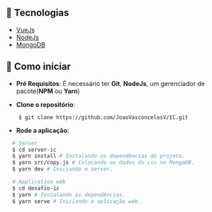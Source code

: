 ## :wrench: Tecnologias

- [VueJs](https://vuejs.org/)
- [NodeJs](https://nodejs.org/en/)
- [MongoDB](https://www.mongodb.com/pt-br)

## :rocket: Como iniciar

- **Pré Requisitos**: É necessário ter **Git**, **NodeJs**, um gerenciador de pacote(**NPM** ou **Yarn**)

- **Clone o repositório**:

```
    $ git clone https://github.com/JoaoVasconcelosV/IC.git
```

- **Rode a aplicação**:

```sh
  # Server
  $ cd server-ic
  $ yarn install # Instalando as dependências do projeto.
  $ yarn src/copy.js # Colocando os dados do csv no MongoDB.
  $ yarn dev # Iniciando o server.

  # Application web
  $ cd desafio-ic
  $ yarn # Instalando as dependências.
  $ yarn serve # Iniciando a aplicação web.
```
